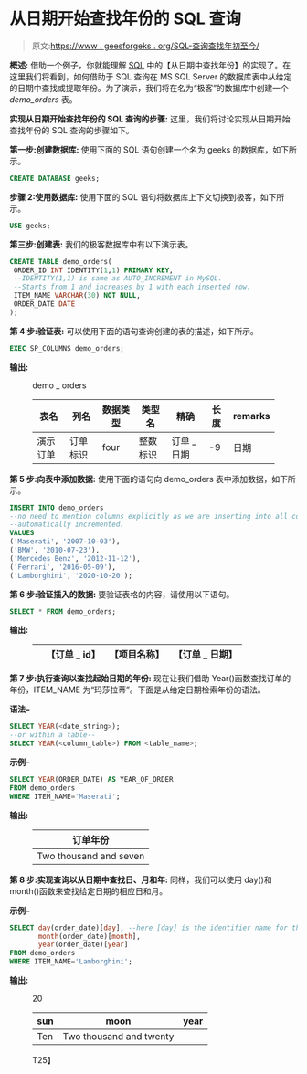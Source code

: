 # 从日期开始查找年份的 SQL 查询

> 原文:[https://www . geesforgeks . org/SQL-查询查找年初至今/](https://www.geeksforgeeks.org/sql-query-to-find-the-year-from-date/)

**概述:**
借助一个例子，你就能理解 [SQL](https://www.geeksforgeeks.org/sql-tutorial/) 中的【从日期中查找年份】的实现了。在这里我们将看到，如何借助于 SQL 查询在 MS SQL Server 的数据库表中从给定的日期中查找或提取年份。为了演示，我们将在名为“极客”的数据库中创建一个 *demo_orders* 表。

**实现从日期开始查找年份的 SQL 查询的步骤:**
这里，我们将讨论实现从日期开始查找年份的 SQL 查询的步骤如下。

**第一步:创建数据库:**
使用下面的 SQL 语句创建一个名为 geeks 的数据库，如下所示。

```sql
CREATE DATABASE geeks;
```

**步骤 2:使用数据库:**
使用下面的 SQL 语句将数据库上下文切换到极客，如下所示。

```sql
USE geeks;
```

**第三步:创建表:**
我们的极客数据库中有以下演示表。

```sql
CREATE TABLE demo_orders(
 ORDER_ID INT IDENTITY(1,1) PRIMARY KEY, 
 --IDENTITY(1,1) is same as AUTO_INCREMENT in MySQL.
 --Starts from 1 and increases by 1 with each inserted row.
 ITEM_NAME VARCHAR(30) NOT NULL,
 ORDER_DATE DATE
);
```

**第 4 步:验证表:**
可以使用下面的语句查询创建的表的描述，如下所示。

```sql
EXEC SP_COLUMNS demo_orders;
```

**输出:**

<figure class="table">demo _ orders

| 表名 | 列名 | 数据类型 | 类型名 | 精确 | 长度 | remarks |
| --- | --- | --- | --- | --- | --- | --- |
| 演示订单 | 订单标识 | four | 整数标识 | 订单 _ 日期 | -9 | 日期 | Ten | Twenty | 空 |

</figure>

**第 5 步:向表中添加数据:**
使用下面的语句向 demo_orders 表中添加数据，如下所示。

```sql
INSERT INTO demo_orders 
--no need to mention columns explicitly as we are inserting into all columns and ID gets 
--automatically incremented.
VALUES
('Maserati', '2007-10-03'),
('BMW', '2010-07-23'),
('Mercedes Benz', '2012-11-12'),
('Ferrari', '2016-05-09'),
('Lamborghini', '2020-10-20');
```

**第 6 步:验证插入的数据:**
要验证表格的内容，请使用以下语句。

```sql
SELECT * FROM demo_orders;
```

**输出:**

<figure class="table">

|  | 【订单 _ id】 | 【项目名称】 | 【订单 _ 日期】 |
| --- | --- | --- | --- |

</figure>

**第 7 步:执行查询以查找起始日期的年份:**
现在让我们借助 Year()函数查找订单的年份，ITEM_NAME 为“玛莎拉蒂”。下面是从给定日期检索年份的语法。

**语法–**

```sql
SELECT YEAR(<date_string>);
--or within a table--
SELECT YEAR(<column_table>) FROM <table_name>;
```

**示例–**

```sql
SELECT YEAR(ORDER_DATE) AS YEAR_OF_ORDER
FROM demo_orders
WHERE ITEM_NAME='Maserati';
```

**输出:**

<figure class="table">

| 订单年份 |
| --- |
| Two thousand and seven |

</figure>

**第 8 步:实现查询以从日期中查找日、月和年:**
同样，我们可以使用 day()和 month()函数来查找给定日期的相应日和月。

**示例–**

```sql
SELECT day(order_date)[day], --here [day] is the identifier name for the column in the output.
       month(order_date)[month], 
       year(order_date)[year]
FROM demo_orders 
WHERE ITEM_NAME='Lamborghini';
```

**输出:**

<figure class="table">20

| sun | moon | year |
| --- | --- | --- |
| Ten | Two thousand and twenty |

T25】</figure>